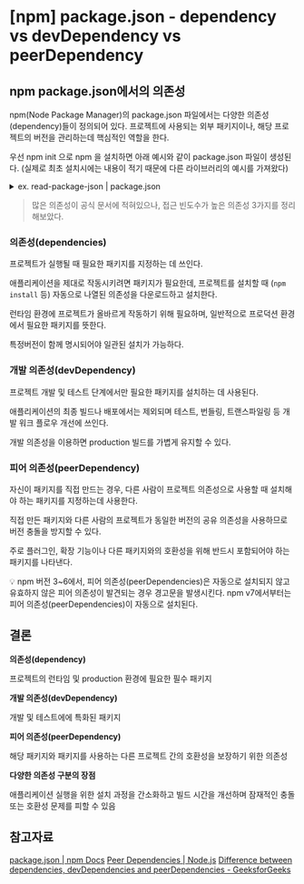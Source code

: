 # [npm] package.json - dependency vs devDependency vs peerDependency

## npm package.json에서의 의존성

npm(Node Package Manager)의 package.json 파일에서는 다양한 의존성(dependency)들이 정의되어 있다. 프로젝트에 사용되는 외부 패키지이나, 해당 프로젝트의 버전을 관리하는데 핵심적인 역할을 한다.

우선 npm init 으로 npm 을 설치하면 아래 예시와 같이 package.json 파일이 생성된다. 
(실제로 최초 설치시에는 내용이 적기 때문에 다른 라이브러리의 예시를 가져왔다)



<details>
<summary>ex. read-package-json | package.json </summary>

```json
{
  "name": "read-package-json",
  "version": "6.0.4",
  "author": "GitHub Inc.",
  "description": "The thing npm uses to read package.json files with semantics and defaults and validation",
  "repository": {
    "type": "git",
    "url": "https://github.com/npm/read-package-json.git"
  },
  "main": "lib/read-json.js",
  "scripts": {
    "prerelease": "npm t",
    "postrelease": "npm publish && git push --follow-tags",
    "release": "standard-version -s",
    "test": "tap",
    "npmclilint": "npmcli-lint",
    "lint": "eslint \"**/*.js\"",
    "lintfix": "npm run lint -- --fix",
    "posttest": "npm run lint",
    "postsnap": "npm run lintfix --",
    "postlint": "template-oss-check",
    "snap": "tap",
    "template-oss-apply": "template-oss-apply --force"
  },
  "dependencies": {
    "glob": "^10.2.2",
    "json-parse-even-better-errors": "^3.0.0",
    "normalize-package-data": "^5.0.0",
    "npm-normalize-package-bin": "^3.0.0"
  },
  "devDependencies": {
    "@npmcli/eslint-config": "^4.0.0",
    "@npmcli/template-oss": "4.15.1",
    "tap": "^16.0.1"
  },
  "license": "ISC",
  "files": [
    "bin/",
    "lib/"
  ],
  "engines": {
    "node": "^14.17.0 || ^16.13.0 || >=18.0.0"
  },
  "tap": {
    "branches": 73,
    "functions": 77,
    "lines": 77,
    "statements": 77,
    "nyc-arg": [
      "--exclude",
      "tap-snapshots/**"
    ]
  },
  "templateOSS": {
    "//@npmcli/template-oss": "This file is partially managed by @npmcli/template-oss. Edits may be overwritten.",
    "version": "4.15.1",
    "publish": "true"
  }
}
```

- 출처: [read-package-json | package.json](https://github.com/npm/read-package-json/blob/main/package.json)

</details>



> 많은 의존성이 공식 문서에 적혀있으나, 접근 빈도수가 높은 의존성 3가지를 정리해보았다.

### 의존성(dependencies)

프로젝트가 실행될 때 필요한 패키지를 지정하는 데 쓰인다.

애플리케이션을 제대로 작동시키려면 패키지가 필요한데, 프로젝트를 설치할 때 (`npm install` 등) 자동으로 나열된 의존성을 다운로드하고 설치한다.

런타임 환경에 프로젝트가 올바르게 작동하기 위해 필요하며, 일반적으로 프로덕션 환경에서 필요한 패키지를 뜻한다.

특정버전이 함께 명시되어야 일관된 설치가 가능하다.

### 개발 의존성(devDependency)

프로젝트 개발 및 테스트 단계에서만 필요한 패키지를 설치하는 데 사용된다. 

애플리케이션의 최종 빌드나 배포에서는 제외되며 테스트, 번들링, 트랜스파일링 등 개발 워크 플로우 개선에 쓰인다.

개발 의존성을 이용하면 production 빌드를 가볍게 유지할 수 있다.

### 피어 의존성(peerDependency)

자신이 패키지를 직접 만드는 경우, 다른 사람이 프로젝트 의존성으로 사용할 때 설치해야 하는 패키지를 지정하는데 사용한다.

직접 만든 패키지와 다른 사람의 프로젝트가 동일한 버전의 공유 의존성을 사용하므로 버전 충돌을 방지할 수 있다.

주로 플러그인, 확장 기능이나 다른 패키지와의 호환성을 위해 반드시 포함되어야 하는 패키지를 나타낸다.

<aside>
💡 npm 버전 3~6에서, 피어 의존성(peerDependencies)은 자동으로 설치되지 않고 유효하지 않은 피어 의존성이 발견되는 경우 경고문을 발생시킨다.
npm v7에서부터는 피어 의존성(peerDependencies)이 자동으로 설치된다.

</aside>


## 결론

**의존성(dependency)**

프로젝트의 런타임 및 production 환경에 필요한 필수 패키지

**개발 의존성(devDependency)**

개발 및 테스트에에 특화된 패키지

**피어 의존성(peerDependency)**

해당 패키지와 패키지를 사용하는 다른 프로젝트 간의 호환성을 보장하기 위한 의존성

**다양한 의존성 구분의 장점**

애플리케이션 실행을 위한 설치 과정을 간소화하고 빌드 시간을 개선하며 잠재적인 충돌 또는 호환성 문제를 피할 수 있음


## 참고자료
[package.json | npm Docs](https://docs.npmjs.com/cli/v8/configuring-npm/package-json?v=true#peerdependencies)
[Peer Dependencies | Node.js](https://nodejs.org/en/blog/npm/peer-dependencies)
[Difference between dependencies, devDependencies and peerDependencies - GeeksforGeeks](https://www.geeksforgeeks.org/difference-between-dependencies-devdependencies-and-peerdependencies/)